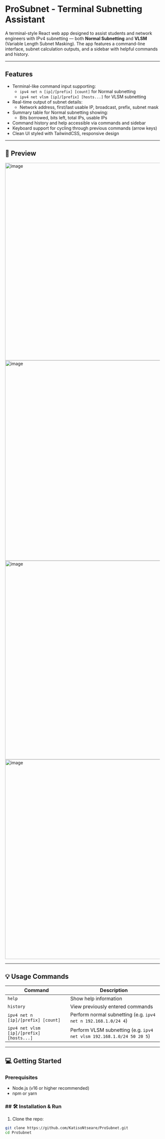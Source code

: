 # ProSubnet - Terminal Subnetting Assistant

A terminal-style React web app designed to assist students and network engineers with IPv4 subnetting — both **Normal Subnetting** and **VLSM** (Variable Length Subnet Masking). The app features a command-line interface, subnet calculation outputs, and a sidebar with helpful commands and history.

---

## Features

- Terminal-like command input supporting:
  - `ipv4 net n [ip]/[prefix] [count]` for Normal subnetting
  - `ipv4 net vlsm [ip]/[prefix] [hosts...]` for VLSM subnetting
- Real-time output of subnet details:
  - Network address, first/last usable IP, broadcast, prefix, subnet mask
- Summary table for Normal subnetting showing:
  - Bits borrowed, bits left, total IPs, usable IPs
- Command history and help accessible via commands and sidebar
- Keyboard support for cycling through previous commands (arrow keys)
- Clean UI styled with TailwindCSS, responsive design

---

## 📸 Preview

<img width="1365" height="641" alt="image" src="https://github.com/user-attachments/assets/c70abb0f-3a97-4f9b-8be9-24cca4478f8f" />

<img width="1351" height="650" alt="image" src="https://github.com/user-attachments/assets/7af0bb7b-0b83-4a3d-8a80-5b95b32ad502" />

<img width="1343" height="645" alt="image" src="https://github.com/user-attachments/assets/7e7b9431-2183-46fd-af08-10e402a98599" />

<img width="1355" height="648" alt="image" src="https://github.com/user-attachments/assets/53aaede1-05f7-4581-938c-12afe3665840" />



---

## 💡 Usage Commands

| Command | Description |
|--------|-------------|
| `help` | Show help information |
| `history` | View previously entered commands |
| `ipv4 net n [ip]/[prefix] [count]` | Perform normal subnetting (e.g. `ipv4 net n 192.168.1.0/24 4`) |
| `ipv4 net vlsm [ip]/[prefix] [hosts...]` | Perform VLSM subnetting (e.g. `ipv4 net vlsm 192.168.1.0/24 50 20 5`) |
---



## 💻 Getting Started

### Prerequisites

- Node.js (v16 or higher recommended)
- npm or yarn

### ## 🛠 Installation & Run

1. Clone the repo:

```bash
git clone https://github.com/KatisoNtseare/ProSubnet.git
cd ProSubnet
